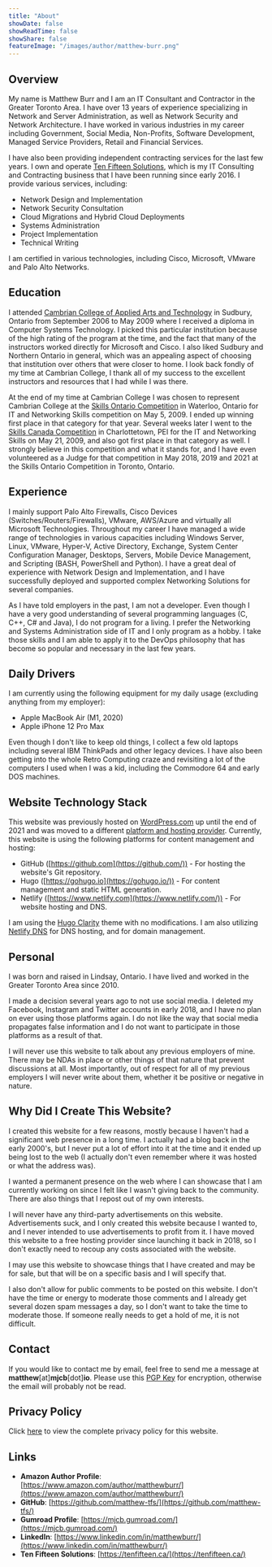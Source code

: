 ```yaml
---
title: "About"
showDate: false
showReadTime: false
showShare: false
featureImage: "/images/author/matthew-burr.png"
---
```


## Overview

My name is Matthew Burr and I am an IT Consultant and Contractor in the Greater Toronto Area. I have over 13 years of experience specializing in Network and Server Administration, as well as Network Security and Network Architecture. I have worked in various industries in my career including Government, Social Media, Non-Profits, Software Development, Managed Service Providers, Retail and Financial Services.

I have also been providing independent contracting services for the last few years. I own and operate [Ten Fifteen Solutions](https://tenfifteen.ca), which is my IT Consulting and Contracting business that I have been running since early 2016. I provide various services, including:

* Network Design and Implementation
* Network Security Consultation
* Cloud Migrations and Hybrid Cloud Deployments
* Systems Administration
* Project Implementation
* Technical Writing

I am certified in various technologies, including Cisco, Microsoft, VMware and Palo Alto Networks.

## Education

I attended [Cambrian College of Applied Arts and Technology](https://cambriancollege.ca/) in Sudbury, Ontario from September 2006 to May 2009 where I received a diploma in Computer Systems Technology. I picked this particular institution because of the high rating of the program at the time, and the fact that many of the instructors worked directly for Microsoft and Cisco. I also liked Sudbury and Northern Ontario in general, which was an appealing aspect of choosing that institution over others that were closer to home. I look back fondly of my time at Cambrian College, I thank all of my success to the excellent instructors and resources that I had while I was there.

At the end of my time at Cambrian College I was chosen to represent Cambrian College at the [Skills Ontario Competition](http://www.skillsontario.com/) in Waterloo, Ontario for IT and Networking Skills competition on May 5, 2009. I ended up winning first place in that category for that year. Several weeks later I went to the [Skills Canada Competition](https://www.skillscompetencescanada.com/) in Charlottetown, PEI for the IT and Networking Skills on May 21, 2009, and also got first place in that category as well. I strongly believe in this competition and what it stands for, and I have even volunteered as a Judge for that competition in May 2018, 2019 and 2021 at the Skills Ontario Competition in Toronto, Ontario.

## Experience

I mainly support Palo Alto Firewalls, Cisco Devices (Switches/Routers/Firewalls), VMware, AWS/Azure and virtually all Microsoft Technologies. Throughout my career I have managed a wide range of technologies in various capacities including Windows Server, Linux, VMware, Hyper-V, Active Directory, Exchange, System Center Configuration Manager, Desktops, Servers, Mobile Device Management, and Scripting (BASH, PowerShell and Python). I have a great deal of experience with Network Design and Implementation, and I have successfully deployed and supported complex Networking Solutions for several companies.

As I have told employers in the past, I am not a developer. Even though I have a very good understanding of several programming languages (C, C++, C# and Java), I do not program for a living. I prefer the Networking and Systems Administration side of IT and I only program as a hobby. I take those skills and I am able to apply it to the DevOps philosophy that has become so popular and necessary in the last few years.

## Daily Drivers

I am currently using the following equipment for my daily usage (excluding anything from my employer):

* Apple MacBook Air (M1, 2020)
* Apple iPhone 12 Pro Max

Even though I don't like to keep old things, I collect a few old laptops including several IBM ThinkPads and other legacy devices. I have also been getting into the whole Retro Computing craze and revisiting a lot of the computers I used when I was a kid, including the Commodore 64 and early DOS machines.

## Website Technology Stack

This website was previously hosted on [WordPress.com](https://wordpress.com/) up until the end of 2021 and was moved to a different [platform and hosting provider](/blog/2021/12/23/goodbye-wordpress-hello-hugo/). Currently, this website is using the following platforms for content management and hosting:

* GitHub ([https://github.com](https://github.com/)) - For hosting the website's Git repository.
* Hugo ([https://gohugo.io](https://gohugo.io/)) - For content management and static HTML generation.
* Netlify ([https://www.netlify.com](https://www.netlify.com/)) - For website hosting and DNS.

I am using the [Hugo Clarity](https://github.com/chipzoller/hugo-clarity) theme with no modifications. I am also utilizing [Netlify DNS](https://docs.netlify.com/domains-https/netlify-dns/) for DNS hosting, and for domain management.

## Personal

I was born and raised in Lindsay, Ontario. I have lived and worked in the Greater Toronto Area since 2010.

I made a decision several years ago to not use social media. I deleted my Facebook, Instagram and Twitter accounts in early 2018, and I have no plan on ever using those platforms again. I do not like the way that social media propagates false information and I do not want to participate in those platforms as a result of that.

I will never use this website to talk about any previous employers of mine. There may be NDAs in place or other things of that nature that prevent discussions at all. Most importantly, out of respect for all of my previous employers I will never write about them, whether it be positive or negative in nature.

## Why Did I Create This Website?

I created this website for a few reasons, mostly because I haven't had a significant web presence in a long time. I actually had a blog back in the early 2000's, but I never put a lot of effort into it at the time and it ended up being lost to the web (I actually don't even remember where it was hosted or what the address was).

I wanted a permanent presence on the web where I can showcase that I am currently working on since I felt like I wasn't giving back to the community. There are also things that I repost out of my own interests.

I will never have any third-party advertisements on this website. Advertisements suck, and I only created this website because I wanted to, and I never intended to use advertisements to profit from it. I have moved this website to a free hosting provider since launching it back in 2018, so I don't exactly need to recoup any costs associated with the website.

I may use this website to showcase things that I have created and may be for sale, but that will be on a specific basis and I will specify that.

I also don't allow for public comments to be posted on this website. I don't have the time or energy to moderate those comments and I already get several dozen spam messages a day, so I don't want to take the time to moderate those. If someone really needs to get a hold of me, it is not difficult.

## Contact

If you would like to contact me by email, feel free to send me a message at **matthew**[at]**mjcb**[dot]**io**. Please use this [PGP Key](https://keyserver.ubuntu.com/pks/lookup?op=get&search=0xb455b8191a2763ec) for encryption, otherwise the email will probably not be read.

## Privacy Policy

Click [here](/privacy-policy/) to view the complete privacy policy for this website.

## Links

* **Amazon Author Profile**: [https://www.amazon.com/author/matthewburr/](https://www.amazon.com/author/matthewburr/)
* **GitHub**: [https://github.com/matthew-tfs/](https://github.com/matthew-tfs/)
* **Gumroad Profile**: [https://mjcb.gumroad.com/](https://mjcb.gumroad.com/)
* **LinkedIn**: [https://www.linkedin.com/in/matthewburr/](https://www.linkedin.com/in/matthewburr/)
* **Ten Fifteen Solutions**: [https://tenfifteen.ca/](https://tenfifteen.ca/)
